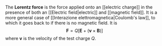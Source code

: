 The **Lorentz force** is the force applied onto an [[electric charge]] in the presence of both an [[Electric field|electric]] and [[magnetic field]]. It is a more general case of [[Interazione elettromagnetica|Coulomb's law]], to which it goes back to if there is no magnetic field. It is
$$\mathbf{F}=Q[\mathbf{E}+(\mathbf{v}\times \mathbf{B})]$$
where $\mathbf{v}$ is the velocity of the test charge $Q$.